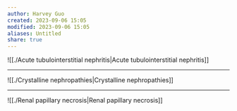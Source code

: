 ```yaml
---
author: Harvey Guo
created: 2023-09-06 15:05
modified: 2023-09-06 15:05
aliases: Untitled
share: true
---
```


![[./Acute tubulointerstitial nephritis|Acute tubulointerstitial nephritis]]

---
![[./Crystalline nephropathies|Crystalline nephropathies]]

---
![[./Renal papillary necrosis|Renal papillary necrosis]]
